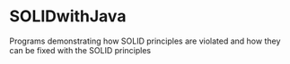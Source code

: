 # SOLIDwithJava
Programs demonstrating how SOLID principles are violated and how they can be fixed with the SOLID principles
